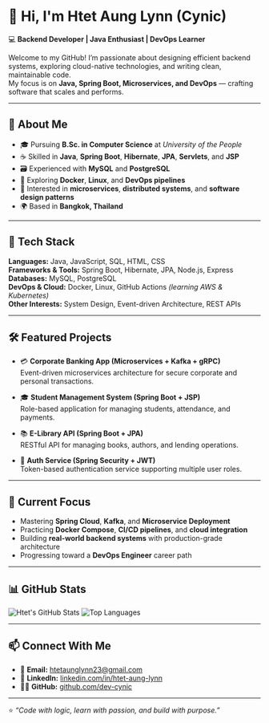 # 👋 Hi, I'm Htet Aung Lynn (Cynic)

💻 **Backend Developer | Java Enthusiast | DevOps Learner**

Welcome to my GitHub! I’m passionate about designing efficient backend systems, exploring cloud-native technologies, and writing clean, maintainable code.  
My focus is on **Java, Spring Boot, Microservices, and DevOps** — crafting software that scales and performs.

---

## 🚀 About Me

- 🎓 Pursuing **B.Sc. in Computer Science** at *University of the People*  
- ☕ Skilled in **Java**, **Spring Boot**, **Hibernate**, **JPA**, **Servlets**, and **JSP**  
- 🗃️ Experienced with **MySQL** and **PostgreSQL**  
- 🐳 Exploring **Docker**, **Linux**, and **DevOps pipelines**  
- 🧩 Interested in **microservices**, **distributed systems**, and **software design patterns**  
- 🌍 Based in **Bangkok, Thailand**

---

## 🧰 Tech Stack

**Languages:** Java, JavaScript, SQL, HTML, CSS  
**Frameworks & Tools:** Spring Boot, Hibernate, JPA, Node.js, Express  
**Databases:** MySQL, PostgreSQL  
**DevOps & Cloud:** Docker, Linux, GitHub Actions *(learning AWS & Kubernetes)*  
**Other Interests:** System Design, Event-driven Architecture, REST APIs

---

## 🛠️ Featured Projects

- 💳 **Corporate Banking App (Microservices + Kafka + gRPC)**  
  Event-driven microservices architecture for secure corporate and personal transactions.

- 🎓 **Student Management System (Spring Boot + JSP)**  
  Role-based application for managing students, attendance, and payments.

- 📚 **E-Library API (Spring Boot + JPA)**  
  RESTful API for managing books, authors, and lending operations.

- 🔐 **Auth Service (Spring Security + JWT)**  
  Token-based authentication service supporting multiple user roles.

---

## 🎯 Current Focus

- Mastering **Spring Cloud**, **Kafka**, and **Microservice Deployment**  
- Practicing **Docker Compose**, **CI/CD pipelines**, and **cloud integration**  
- Building **real-world backend systems** with production-grade architecture  
- Progressing toward a **DevOps Engineer** career path  

---

## 📊 GitHub Stats

![Htet's GitHub Stats](https://github-readme-stats.vercel.app/api?username=dev-cynic&show_icons=true&theme=tokyonight)
![Top Languages](https://github-readme-stats.vercel.app/api/top-langs/?username=dev-cynic&layout=compact&theme=tokyonight)

---

## 📫 Connect With Me

- 📧 **Email:** htetaunglynn23@gmail.com
- 💼 **LinkedIn:** [linkedin.com/in/htet-aung-lynn](https://www.linkedin.com/in/htetaunglynn/)  
- 🧑‍💻 **GitHub:** [github.com/dev-cynic](https://github.com/dev-cynic)

---

⭐ *“Code with logic, learn with passion, and build with purpose.”*
